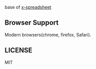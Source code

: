base of [x-spreadsheet](https://github.com/myliang/x-spreadsheet)
## Browser Support

Modern browsers(chrome, firefox, Safari).

## LICENSE

MIT
